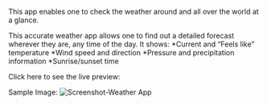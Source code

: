 This app enables one to check the weather around and all over the world at a glance. 

This accurate weather app allows one to find out a detailed forecast wherever they are, any time of the day.
It shows:
*Current and “Feels like” temperature
*Wind speed and direction
*Pressure and precipitation information
*Sunrise/sunset time

 Click here to see the live preview:




Sample Image:
![Screenshot-Weather App](https://github.com/maogaja/Weather-App/assets/121969650/be07e860-8794-4bc3-a260-9c6caa48e4d3)


